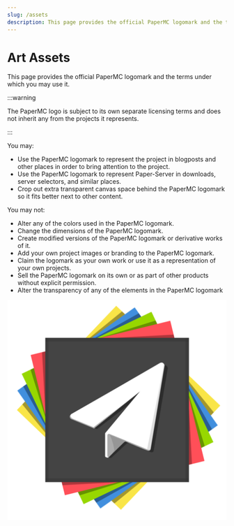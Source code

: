 ```yaml
---
slug: /assets
description: This page provides the official PaperMC logomark and the terms under which you may use it.
---
```


# Art Assets

This page provides the official PaperMC logomark and the terms under which you may use it.

:::warning

The PaperMC logo is subject to its own separate licensing terms and does not inherit any from the
projects it represents.

:::

You may:

- Use the PaperMC logomark to represent the project in blogposts and other places in order to bring
  attention to the project.
- Use the PaperMC logomark to represent Paper-Server in downloads, server selectors, and similar
  places.
- Crop out extra transparent canvas space behind the PaperMC logomark so it fits better next to
  other content.

You may not:

- Alter any of the colors used in the PaperMC logomark.
- Change the dimensions of the PaperMC logomark.
- Create modified versions of the PaperMC logomark or derivative works of it.
- Add your own project images or branding to the PaperMC logomark.
- Claim the logomark as your own work or use it as a representation of your own projects.
- Sell the PaperMC logomark on its own or as part of other products without explicit permission.
- Alter the transparency of any of the elements in the PaperMC logomark

![PaperMC logomark](papermc-logomark-512.png)
